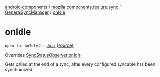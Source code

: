 [android-components](../../index.md) / [mozilla.components.feature.sync](../index.md) / [GeneralSyncManager](index.md) / [onIdle](./on-idle.md)

# onIdle

`open fun onIdle(): `[`Unit`](https://kotlinlang.org/api/latest/jvm/stdlib/kotlin/-unit/index.html) [(source)](https://github.com/mozilla-mobile/android-components/blob/master/components/feature/sync/src/main/java/mozilla/components/feature/sync/BackgroundSyncManager.kt#L171)

Overrides [SyncStatusObserver.onIdle](../../mozilla.components.concept.sync/-sync-status-observer/on-idle.md)

Gets called at the end of a sync, after every configured syncable has been synchronized.

